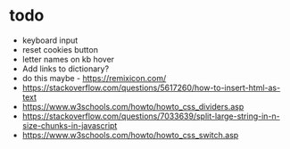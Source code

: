 # todo
- keyboard input
- reset cookies button
- letter names on kb hover
- Add links to dictionary?
- do this maybe - https://remixicon.com/
- https://stackoverflow.com/questions/5617260/how-to-insert-html-as-text
- https://www.w3schools.com/howto/howto_css_dividers.asp
- https://stackoverflow.com/questions/7033639/split-large-string-in-n-size-chunks-in-javascript
- https://www.w3schools.com/howto/howto_css_switch.asp